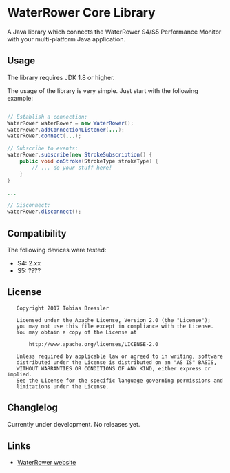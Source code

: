 # WaterRower Core Library
A Java library which connects the WaterRower S4/S5 Performance Monitor with your multi-platform Java application.

## Usage

The library requires JDK 1.8 or higher.

The usage of the library is very simple. Just start with the following example:

```Java

// Establish a connection:
WaterRower waterRower = new WaterRower();
waterRower.addConnectionListener(...);
waterRower.connect(...);

// Subscribe to events:
waterRower.subscribe(new StrokeSubscription() {
    public void onStroke(StrokeType strokeType) {
        // ... do your stuff here!
    }
}

...

// Disconnect:
waterRower.disconnect();

```

## Compatibility

The following devices were tested:

- S4: 2.xx
- S5: ????

## License

```
   Copyright 2017 Tobias Bressler

   Licensed under the Apache License, Version 2.0 (the "License");
   you may not use this file except in compliance with the License.
   You may obtain a copy of the License at

       http://www.apache.org/licenses/LICENSE-2.0

   Unless required by applicable law or agreed to in writing, software
   distributed under the License is distributed on an "AS IS" BASIS,
   WITHOUT WARRANTIES OR CONDITIONS OF ANY KIND, either express or implied.
   See the License for the specific language governing permissions and
   limitations under the License.
```

## Changlelog

Currently under development. No releases yet.

## Links

- [WaterRower website](https://www.waterrower.com/world)